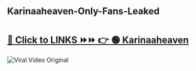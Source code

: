 
 ## Karinaaheaven-Only-Fans-Leaked

# <h2><a href="https://clipsfans.com/Karinaaheaven&ref=git">🔗 Click to LINKS ⏩⏩ 👉 🟢 Karinaaheaven </a></h2>

<a href="https://clipsfans.com/Karinaaheaven&ref=git" rel="nofollow" data-target="animated-image.originalLink"><img src="https://i.ibb.co.com/xMMVF88/686577567.gif" alt="Viral Video Original" style="max-width: 100%; display: inline-block;" data-target="animated-image.originalImage"></a>
